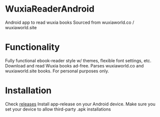 # WuxiaReaderAndroid
Android app to read wuxia books
Sourced from wuxiaworld.co / wuxiaworld.site


# Functionality
Fully functional ebook-reader style w/ themes, flexible font settings, etc.
Download and read Wuxia books ad-free. Parses wuxiaworld.co and wuxiaworld.site books.
For personal purposes only.


# Installation
Check [releases](https://github.com/mcay23/WuxiaReaderAndroid/releases)
Install app-release on your Android device. Make sure you set your device to
allow third-party .apk installations
